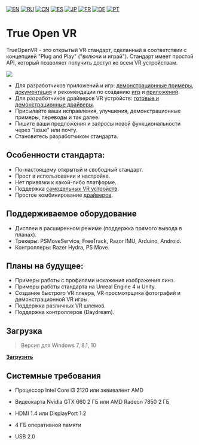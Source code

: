 ﻿[![EN](https://user-images.githubusercontent.com/9499881/33184537-7be87e86-d096-11e7-89bb-f3286f752bc6.png)](https://github.com/TrueOpenVR/TrueOpenVR-Core/blob/master/README.md) 
[![RU](https://user-images.githubusercontent.com/9499881/27683795-5b0fbac6-5cd8-11e7-929c-057833e01fb1.png)](https://github.com/TrueOpenVR/TrueOpenVR-Core/blob/master/README.RU.md) 
[![CN](https://user-images.githubusercontent.com/9499881/31012373-978ce414-a522-11e7-9936-387b1c530e2f.png)](https://github.com/TrueOpenVR/TrueOpenVR-Core/blob/master/README.CN.md) 
[![ES](https://user-images.githubusercontent.com/9499881/31012379-9d8f7764-a522-11e7-8bf4-739077369e8b.png)](https://github.com/TrueOpenVR/TrueOpenVR-Core/blob/master/README.ES.md) 
[![JP](https://user-images.githubusercontent.com/9499881/45507863-48e09f00-b7a4-11e8-9750-f5778e187ad6.png)](https://github.com/TrueOpenVR/TrueOpenVR-Core/blob/master/README.JP.md)
[![FR](https://user-images.githubusercontent.com/9499881/31012387-a7b4aaac-a522-11e7-8485-36ce58dc2d4a.png)](https://github.com/TrueOpenVR/TrueOpenVR-Core/blob/master/README.FR.md) 
[![DE](https://user-images.githubusercontent.com/9499881/31012392-ac051326-a522-11e7-9c8c-2186ddf553d0.png)](https://github.com/TrueOpenVR/TrueOpenVR-Core/blob/master/README.DE.md) 
[![PT](https://user-images.githubusercontent.com/9499881/31012384-a1d1b544-a522-11e7-8a13-3cb53450d55c.png)](https://github.com/TrueOpenVR/TrueOpenVR-Core/blob/master/README.PT.md)
# True Open VR
TrueOpenVR - это открытый VR стандарт, сделанный в соответствии с концепцией "Plug and Play" ("включи и играй"). Стандарт имеет простой API, который позволяет получить доступ ко всем VR устройствам. 

![](https://user-images.githubusercontent.com/9499881/44172190-7a0a7880-a0ed-11e8-9ecc-55a3ca60236b.png)

- Для разработчиков приложений и игр: [демонстрационные примеры](https://github.com/TrueOpenVR/TrueOpenVR-Samples), [документация](https://github.com/TrueOpenVR/TrueOpenVR-Core/blob/master/Docs/README.RU.md) и рекомендации по созданию [игр](https://github.com/TrueOpenVR/TrueOpenVR-Core/blob/master/Docs/RU/Recommendations/Games.md) и [приложений](https://github.com/TrueOpenVR/TrueOpenVR-Core/blob/master/Docs/RU/Recommendations/Apps.md).
- Для разработчиков драйверов VR устройств: [готовые и демонстрационные драйверы](https://github.com/TrueOpenVR/TrueOpenVR-Drivers).
- Присылайте ваши исправления, улучшения, демонстрационные примеры, переводы и так далее.
- Пишите ваши предложения и запросы новой функциональности через "Issue" или почту.
- Становитесь разработчиком стандарта.

## Особенности стандарта:
- По-настоящему открытый и свободный стандарт. 
- Прост в использовании и настройке.
- Нет привязки к какой-либо платформе.
- Поддержка [самодельных VR устройств](https://github.com/TrueOpenVR/TrueOpenVR-DIY/blob/master/README.RU.md).
- Простое комбинирование [драйверов](https://github.com/TrueOpenVR/TrueOpenVR-Drivers/blob/master/README.RU.md).

## Поддерживаемое оборудование
- Дисплеи в расширенном режиме (поддержка прямого вывода в планах).
- Трекеры: PSMoveService, FreeTrack, Razor IMU, Arduino, Android.
- Контроллеры: Razer Hydra, PS Move.

## Планы на будущее:
- Примеры работы с профилями искажения изображения линз.
- Примеры работы стандарта на Unreal Engine 4 и Unity.
- Создание быстрого VR плеера, VR просмотрщика фотографий и демонстрационной VR игры.
- Поддержка различных VR шлемов.
- Поддержка контроллеров (Daydream).

## Загрузка
>Версия для Windows 7, 8.1, 10

**[Загрузить](https://github.com/TrueOpenVR/TrueOpenVR-Core/releases)**

## Системные требования
* Процессор Intel Core i3 2120 или эквивалент AMD

* Видеокарта Nvidia GTX 660 2 ГБ или AMD Radeon 7850 2 ГБ 

* HDMI 1.4 или DisplayPort 1.2

* 4 ГБ оперативной памяти

* USB 2.0